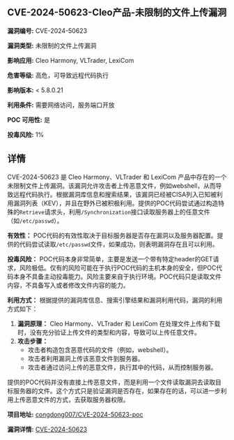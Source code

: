## CVE-2024-50623-Cleo产品-未限制的文件上传漏洞

**漏洞编号:** CVE-2024-50623

**漏洞类型:** 未限制的文件上传漏洞

**影响应用:** Cleo Harmony, VLTrader, LexiCom

**危害等级:** 高危，可导致远程代码执行

**影响版本:** < 5.8.0.21

**利用条件:** 需要网络访问，服务端口开放

**POC 可用性:** 是

**投毒风险:** 1%

## 详情

CVE-2024-50623 是 Cleo Harmony、VLTrader 和 LexiCom 产品中存在的一个未限制文件上传漏洞。该漏洞允许攻击者上传恶意文件，例如webshell，从而导致远程代码执行。根据漏洞库信息和搜索结果，该漏洞已经被CISA列入已知被利用漏洞列表（KEV），并且在野外已被积极利用。提供的POC代码尝试通过构造特殊的`Retrieve`请求头，利用`/Synchronization`接口读取服务器上的任意文件（如`/etc/passwd`）。

**有效性：**
POC代码的有效性取决于目标服务器是否存在漏洞以及服务器配置。提供的代码尝试读取`/etc/passwd`文件，如果成功，则表明漏洞存在且可以利用。

**投毒风险：**
POC代码本身非常简单，主要是发送一个带有特定header的GET请求，风险极低。仅有的风险可能在于执行POC代码的主机本身的安全，但POC代码本身不具备主动投毒能力。风险主要来自于执行环境。POC代码只是读取文件内容，不具备写入或者修改文件内容的能力。

**利用方式：**
根据提供的漏洞库信息、搜索引擎结果和漏洞利用代码，漏洞的利用方式如下：

1.  **漏洞原理：** Cleo Harmony、VLTrader 和 LexiCom 在处理文件上传和下载时，没有充分验证上传文件的类型和内容，导致可以上传任意文件。
2.  **攻击步骤：**
    *   攻击者构造包含恶意代码的文件（例如，webshell）。
    *   攻击者利用漏洞上传该恶意文件到服务器。
    *   攻击者通过访问上传的恶意文件，执行其中的代码，从而控制服务器。

提供的POC代码并没有直接上传恶意文件，而是利用一个文件读取漏洞去读取目标服务器的文件。这个方式只是验证漏洞是否存在，如果存在的话，可以进一步利用上传恶意文件的方式，去获取服务器权限。

**项目地址:** [congdong007/CVE-2024-50623-poc](https://github.com/congdong007/CVE-2024-50623-poc)

**漏洞详情:** [CVE-2024-50623](https://nvd.nist.gov/vuln/detail/CVE-2024-50623)